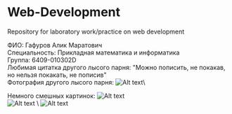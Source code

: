 # Web-Development
Repository for laboratory work/practice on web development

ФИО: Гафуров Алик Маратович \
Специальность: Прикладная математика и информатика \
Группа: 6409-010302D \
Любимая цитатка другого лысого парня: "Можно пописить, не покакав, но нельзя покакать, не пописив" \
Фотография другого лысого парня:
![Alt text](https://sun9-67.userapi.com/impg/vqG1Zcwg9RiEFRe1p7ItWe6Q4YxpvzlD-ayuCA/c9dzIczEPzY.jpg?size=1440x2160&quality=95&sign=2261ed1ba65c7c798d9e3e83ae3f801f&type=album)\



Немного смешных картинок:
![Alt text](https://sun9-11.userapi.com/impg/qH8HwcKS6yHFAIkFsIvk864ZjHwfg02JCsemLg/RvSODwUd_Rk.jpg?size=1280x1280&quality=95&sign=d337b62b5f84cd3f843c78ab53f9f574&type=album) \
![Alt text](https://sun9-28.userapi.com/impg/gwMOWIp9fZuNd17ceK0vQf7RBYekP8GiDsjnAg/IMLYv_YJTMA.jpg?size=882x803&quality=96&sign=6495a50b7407364c2a32aa0fcebe65e0&type=album) \ 
![Alt text](https://sun9-78.userapi.com/impg/xJ3ecdrK4-lMCaUdqE1_b4F6PkstMtus6-JzPQ/PECgnj6dgD4.jpg?size=1024x1280&quality=95&sign=3ea9616f10c1ac4a40624544df0aaf81&type=album)

